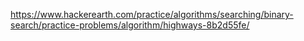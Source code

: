 https://www.hackerearth.com/practice/algorithms/searching/binary-search/practice-problems/algorithm/highways-8b2d55fe/
